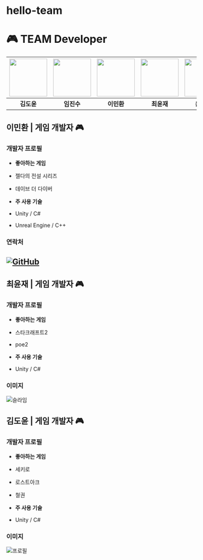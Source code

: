 # hello-team

# 🎮 TEAM Developer

| <a href="https://github.com/ShieldTanker"><img src="https://github.com/ShieldTanker.png" width="100"></a> | <a href="https://github.com/js-harang"><img src="https://github.com/js-harang.png" width="100"></a> | <a href="https://github.com/minhvvan"><img src="https://github.com/minhvvan.png" width="100"></a> | <a href="https://github.com/toSlimetoo"><img src="https://github.com/toSlimetoo.png" width="100"></a> | <a href="https://github.com/hynje"><img src="https://github.com/hynje.png" width="100"></a> |
|:---:|:---:|:---:|:---:|:---:|
| **김도윤** | **임진수** | **이민환** | **최윤재** | **윤현제** |

## 이민환 | 게임 개발자 🎮

### 개발자 프로필
- **좋아하는 게임**
 - 젤다의 전설 시리즈
 - 데이브 더 다이버
 
- **주 사용 기술**
 - Unity / C#
 - Unreal Engine / C++

### 연락처
[![GitHub](https://img.shields.io/badge/GitHub-%23121011.svg?style=flat-square&logo=github&logoColor=white)](https://github.com/minhvvan)
---

## 최윤재 | 게임 개발자 🎮

### 개발자 프로필
- **좋아하는 게임**
 - 스타크래프트2
 - poe2
 
- **주 사용 기술**
 - Unity / C#

### 이미지
![슬라임](https://img.freepik.com/premium-vector/cute-blue-slime-inside-jar-image_1060684-8.jpg)

## 김도윤 | 게임 개발자 🎮

### 개발자 프로필
- **좋아하는 게임**
 - 세키로
 - 로스트아크
 - 철권
 
- **주 사용 기술**
 - Unity / C#

### 이미지
![프로필](https://github.com/ShieldTanker)
